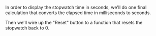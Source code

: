 In order to display the stopwatch time in seconds, we'll do one final calculation that converts the elapsed time in milliseconds to seconds. 

Then we'll wire up the "Reset" button to a function that resets the stopwatch back to 0.